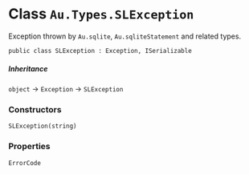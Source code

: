 # Class `Au.Types.SLException`

Exception thrown by `Au.sqlite`, `Au.sqliteStatement` and related types.

```
public class SLException : Exception, ISerializable
```

##### Inheritance

`object` → `Exception` → `SLException`

### Constructors

`SLException(string)`

### Properties

`ErrorCode`